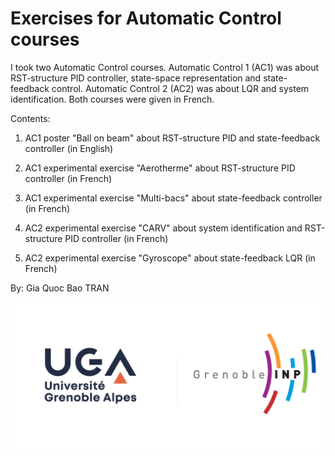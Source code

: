 # Exercises for Automatic Control courses
I took two Automatic Control courses. Automatic Control 1 (AC1) was about RST-structure PID controller, state-space representation and state-feedback control. Automatic Control 2 (AC2) was about LQR and system identification. Both courses were given in French.

Contents:

1. AC1 poster "Ball on beam" about RST-structure PID and state-feedback controller (in English)

2. AC1 experimental exercise "Aerotherme" about RST-structure PID controller (in French)

3. AC1 experimental exercise "Multi-bacs" about state-feedback controller (in French)

4. AC2 experimental exercise "CARV" about system identification and RST-structure PID controller (in French)

5. AC2 experimental exercise "Gyroscope" about state-feedback LQR (in French)

By: Gia Quoc Bao TRAN 

![UGA logo](https://github.com/TRAN-Gia-Quoc-Bao/Course-Automatic-Control/blob/main/logoUGA.jpg)
